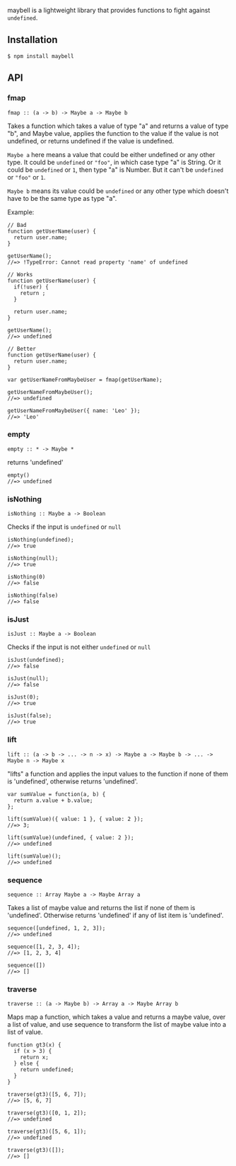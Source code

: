 maybell is a lightweight library that provides functions to fight against `undefined`.

## Installation
```
$ npm install maybell
```


## API

### fmap

```
fmap :: (a -> b) -> Maybe a -> Maybe b
```

Takes a function which takes a value of type "a" and returns a value of type "b", and Maybe value, applies the function to the value if the value is not undefined, or returns undefined if the value is undefined.

`Maybe a` here means a value that could be either undefined or any other type. It could be `undefined` or `"foo"`, in which case type "a" is String. Or it could be `undefined` or `1`, then type "a" is Number. But it can't be `undefined` or `"foo"` or `1`.

`Maybe b` means its value could be `undefined` or any other type which doesn't have to be the same type as type "a".

Example:
```
// Bad
function getUserName(user) {
  return user.name;
}

getUserName();
//=> !TypeError: Cannot read property 'name' of undefined

// Works
function getUserName(user) {
  if(!user) {
    return ;
  }

  return user.name;
}

getUserName();
//=> undefined

// Better
function getUserName(user) {
  return user.name;
}

var getUserNameFromMaybeUser = fmap(getUserName);

getUserNameFromMaybeUser();
//=> undefined

getUserNameFromMaybeUser({ name: 'Leo' });
//=> 'Leo'
```

### empty
```
empty :: * -> Maybe *
```

returns 'undefined'

```
empty()
//=> undefined
```

### isNothing
```
isNothing :: Maybe a -> Boolean
```

Checks if the input is `undefined` or `null`

```
isNothing(undefined);
//=> true

isNothing(null);
//=> true

isNothing(0)
//=> false

isNothing(false)
//=> false
```

### isJust
```
isJust :: Maybe a -> Boolean
```

Checks if the input is not either `undefined` or `null`

```
isJust(undefined);
//=> false

isJust(null);
//=> false

isJust(0);
//=> true

isJust(false);
//=> true
```

### lift
```
lift :: (a -> b -> ... -> n -> x) -> Maybe a -> Maybe b -> ... -> Maybe n -> Maybe x
```

"lifts" a function and applies the input values to the function if none of them is 'undefined', otherwise returns 'undefined'.

```
var sumValue = function(a, b) {
  return a.value + b.value;
};

lift(sumValue)({ value: 1 }, { value: 2 });
//=> 3;

lift(sumValue)(undefined, { value: 2 });
//=> undefined

lift(sumValue)();
//=> undefined
```

### sequence
```
sequence :: Array Maybe a -> Maybe Array a
```

Takes a list of maybe value and returns the list if none of them is 'undefined'. Otherwise returns 'undefined' if any of list item is 'undefined'.

```
sequence([undefined, 1, 2, 3]);
//=> undefined

sequence([1, 2, 3, 4]);
//=> [1, 2, 3, 4]

sequence([])
//=> []
```

### traverse
```
traverse :: (a -> Maybe b) -> Array a -> Maybe Array b
```

Maps map a function, which takes a value and returns a maybe value, over a list of value, and use sequence to transform the list of maybe value into a list of value.

```
function gt3(x) {
  if (x > 3) {
    return x;
  } else {
    return undefined;
  }
}

traverse(gt3)([5, 6, 7]);
//=> [5, 6, 7]

traverse(gt3)([0, 1, 2]);
//=> undefined

traverse(gt3)([5, 6, 1]);
//=> undefined

traverse(gt3)([]);
//=> []
```
